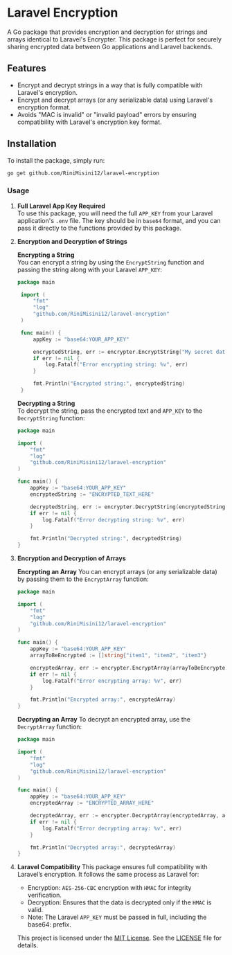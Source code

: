 # Laravel Encryption

A Go package that provides encryption and decryption for strings and arrays identical to Laravel's Encrypter. This package is perfect for securely sharing encrypted data between Go applications and Laravel backends.

## Features

- Encrypt and decrypt strings in a way that is fully compatible with Laravel's encryption.
- Encrypt and decrypt arrays (or any serializable data) using Laravel's encryption format.
- Avoids "MAC is invalid" or "invalid payload" errors by ensuring compatibility with Laravel's encryption key format.

## Installation

To install the package, simply run:

```bash
go get github.com/RiniMisini12/laravel-encryption
```

### Usage

1. **Full Laravel App Key Required**  
   To use this package, you will need the full `APP_KEY` from your Laravel application's `.env` file. The key should be in `base64` format, and you can pass it directly to the functions provided by this package.

2. **Encryption and Decryption of Strings**

   **Encrypting a String**  
   You can encrypt a string by using the `EncryptString` function and passing the string along with your Laravel `APP_KEY`:

   ```go
   package main

    import (
        "fmt"
        "log"
        "github.com/RiniMisini12/laravel-encryption"
    )

    func main() {
        appKey := "base64:YOUR_APP_KEY"

        encryptedString, err := encrypter.EncryptString("My secret data", appKey)
        if err != nil {
            log.Fatalf("Error encrypting string: %v", err)
        }

        fmt.Println("Encrypted string:", encryptedString)
    }
   ```

   **Decrypting a String**  
   To decrypt the string, pass the encrypted text and `APP_KEY` to the `DecryptString` function:

    ```go
    package main

    import (
        "fmt"
        "log"
        "github.com/RiniMisini12/laravel-encryption"
    )

    func main() {
        appKey := "base64:YOUR_APP_KEY"
        encryptedString := "ENCRYPTED_TEXT_HERE"

        decryptedString, err := encrypter.DecryptString(encryptedString, appKey)
        if err != nil {
            log.Fatalf("Error decrypting string: %v", err)
        }

        fmt.Println("Decrypted string:", decryptedString)
    }
    ```

3. **Encryption and Decryption of Arrays**

   **Encrypting an Array**
   You can encrypt arrays (or any serializable data) by passing them to the `EncryptArray` function:

    ```go
    package main

    import (
        "fmt"
        "log"
        "github.com/RiniMisini12/laravel-encryption"
    )

    func main() {
        appKey := "base64:YOUR_APP_KEY"
        arrayToBeEncrypted := []string{"item1", "item2", "item3"}

        encryptedArray, err := encrypter.EncryptArray(arrayToBeEncrypted, appKey)
        if err != nil {
            log.Fatalf("Error encrypting array: %v", err)
        }

        fmt.Println("Encrypted array:", encryptedArray)
    }
    ```

    **Decrypting an Array**
    To decrypt an encrypted array, use the `DecryptArray` function:

    ```go
    package main

    import (
        "fmt"
        "log"
        "github.com/RiniMisini12/laravel-encryption"
    )

    func main() {
        appKey := "base64:YOUR_APP_KEY"
        encryptedArray := "ENCRYPTED_ARRAY_HERE"

        decryptedArray, err := encrypter.DecryptArray(encryptedArray, appKey)
        if err != nil {
            log.Fatalf("Error decrypting array: %v", err)
        }

        fmt.Println("Decrypted array:", decryptedArray)
    }
    ```

4. **Laravel Compatibility**
    This package ensures full compatibility with Laravel’s encryption. It follows the same process as Laravel for:

    - Encryption: `AES-256-CBC` encryption with `HMAC` for integrity verification.
    - Decryption: Ensures that the data is decrypted only if the `HMAC` is valid.
    - Note: The Laravel `APP_KEY` must be passed in full, including the base64: prefix.

    This project is licensed under the [MIT License](./LICENSE). See the [LICENSE](./LICENSE) file for details.

